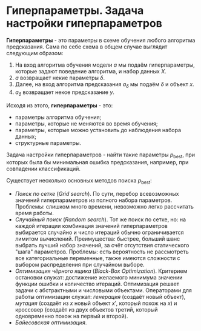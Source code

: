# Гиперпараметры. Задача настройки гиперпараметров

**Гиперпараметры** - это параметры в схеме обучения любого алгоритма предсказания. Сама по себе схема в общем случае выглядит следующим образом:

1. На вход алгоритма обучения модели $a$ мы подаём гиперпараметры, которые задают поведение алгоритма, и набор данных $X$.
2. $a$ возвращает некие параметры $\delta$.
3. Далее, на вход алгоритма предсказания $a_{\delta}$ мы подаём $\delta$ и объект $x$.
4. $a_{\delta}$ возвращает некое предсказание $y$.

Исходя из этого, **гиперпараметры** - это:

- параметры алгоритма обучения;
- параметры, которые не меняются во время обучения;
- параметры, которые можно установить до наблюдения набора данных;
- структурные параметры.

Задача настройки гиперпараметров - найти такие параметры $p_{\text{best}}$, при которых была бы минимальная ошибка предсказания, например, при совпадении классификаций.

Существует несколько основных методов поиска $p_{\text{best}}$:

- *Поиск по сетке* (*Grid search*).  По сути, перебор всевозможных значений гиперпараметров из полного набора параметров. Проблемы: слишком много времени, невозможно легко рассчитать время работы.
- *Случайный поиск* (*Random search*). Тот же поиск по сетке, но: на каждой итерации комбинация значений гиперпараметров выбирается случайно и число итераций обычно ограничивается лимитом вычислений. Преимущества: быстрее, больший шанс выбрать лучший набор значений, за счёт отсутствия статического "шага" параметров. Проблемы: есть вероятность не рассмотреть все категориальные переменные, также имеются сложности с выбором распределения при случайном выборе.
- *Оптимизация чёрного ящика* (*Black-Box Optimization*). Критерием остановки служат: достижение желаемого минимума значении функции ошибки и количество итераций. Оптимизация решает задачи с абстрактными и числовыми объектами. Операторами для работы оптимизации служат: *генерация* (создаёт новый объект), *мутация* (создаёт из $x$ новый объект $x'$, который похож на $x$) и кроссовер (создаёт из двух объектов третий, который одновременно похож на первый и второй).
- *Байесовская оптимизация*.
